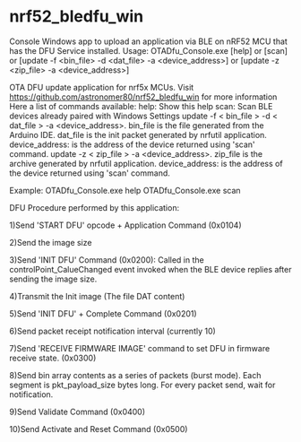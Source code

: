 # nrf52_bledfu_win
Console Windows app to upload an application via BLE on nRF52 MCU that has the DFU Service installed.
Usage: OTADfu_Console.exe [help] or [scan] or [update -f <bin_file> -d <dat_file> -a <device_address>] or [update -z <zip_file> -a <device_address>]

OTA DFU update application for nrf5x MCUs. Visit https://github.com/astronomer80/nrf52_bledfu_win for more information
Here a list of commands available:
help: Show this help
scan: Scan BLE devices already paired with Windows Settings
update -f < bin_file > -d < dat_file > -a <device_address>. bin_file is the file generated from the Arduino IDE. dat_file is the init packet generated by nrfutil application. device_address: is the address of the device returned using 'scan' command.
update -z < zip_file > -a <device_address>. zip_file is the archive generated by nrfutil application. device_address: is the address of the device returned using 'scan' command.

Example:
OTADfu_Console.exe help
OTADfu_Console.exe scan

DFU Procedure performed by this application:

1)Send 'START DFU' opcode + Application Command (0x0104)

2)Send the image size

3)Send 'INIT DFU' Command (0x0200): Called in the controlPoint_CalueChanged event invoked when the BLE device replies after sending the image size.

4)Transmit the Init image (The file DAT content)

5)Send 'INIT DFU' + Complete Command (0x0201)

6)Send packet receipt notification interval (currently 10)

7)Send 'RECEIVE FIRMWARE IMAGE' command to set DFU in firmware receive state.  (0x0300)

8)Send bin array contents as a series of packets (burst mode).  Each segment is pkt_payload_size bytes long. For every packet send, wait for notification.

9)Send Validate Command (0x0400)

10)Send Activate and Reset Command (0x0500)




